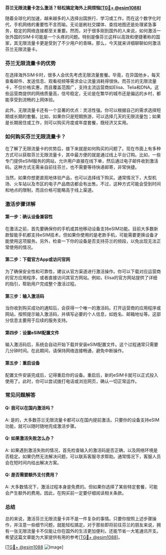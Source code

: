 **芬兰无限流量卡怎么激活？轻松搞定海外上网烦恼[[TG💪+ @esim1088](https://t.me/s/esim1088)]**

随着全球化的加速，越来越多的人选择出国旅行、学习或工作。而在这个数字化时代，手机网络的重要性不言而喻。无论是刷社交媒体、查找地图还是处理紧急事务，稳定的网络连接都至关重要。然而，对于很多刚到国外的人来说，如何激活一张外国的SIM卡可能是一个头疼的问题。特别是像芬兰这样以高效和便捷著称的国家，其无限流量卡更是受到了不少用户的青睐。那么，今天就来详细聊聊如何激活芬兰无限流量卡。

### 芬兰无限流量卡的优势

在选择海外SIM卡时，很多人会优先考虑无限流量套餐。毕竟，在异国他乡，每天查看邮件、发送信息、观看视频等需求会让流量消耗得很快。而芬兰的无限流量卡，不仅价格实惠，而且覆盖范围广，支持主流运营商如Elisa、Telia和DNA。这些运营商提供的网络质量高，信号稳定，无论是在繁华的城市还是偏远的乡村，都能享受到流畅的上网体验。

此外，无限流量卡还有一个显著的优点：灵活性强。你可以根据自己的需求选择短期或长期的套餐。比如，如果你只是短期旅游，可以选择几天的无限流量包；如果是长期居住或工作，则可以购买月度或年度套餐，既经济又实用。

### 如何购买芬兰无限流量卡？

在了解了无限流量卡的优势后，接下来就是如何购买的问题了。现在市面上有多种方式可以获取芬兰无限流量卡，其中最方便的就是通过线上平台订购。比如，一些专门提供eSIM服务的网站，允许用户直接在线下单，然后通过电子邮件收到激活码。这种方式无需亲自前往芬兰，也不需要等待快递邮寄，非常快捷。

当然，如果你想更直观地体验产品，也可以选择线下购买。通常情况下，大型机场、火车站以及市区的电子产品商店都会有出售。不过，这种方式可能会受到时间和地点的限制，而且价格可能略高于线上渠道。

### 激活步骤详解

#### 第一步：确认设备兼容性

在激活之前，首先要确保你的手机或其他移动设备支持eSIM功能。目前大多数新款智能手机都支持eSIM技术，但如果你使用的是老款手机，可能需要更换设备才能使用这项服务。另外，检查一下你的设备是否支持芬兰的频段，以免出现无法正常使用的情况。

#### 第二步：下载官方App或访问官网

为了确保安全性和可靠性，建议从官方渠道进行激活操作。你可以下载对应运营商的官方应用程序，或者直接访问其官方网站。例如，Elisa的官方网站提供了详细的指引，帮助用户完成整个激活过程。

#### 第三步：输入激活码

当你收到购买成功的通知后，会获得一个唯一的激活码。打开运营商的应用程序或网站，按照提示输入激活码，并填写必要的个人信息，如姓名、邮箱地址等。这部分信息主要用于后续的服务支持。

#### 第四步：设置eSIM配置文件

输入激活码后，系统会自动开始下载并安装eSIM配置文件。这个过程通常只需要几分钟时间。在此期间，请保持网络连接畅通，避免中断操作。

#### 第五步：重启设备

配置文件安装完成后，记得重启你的设备。重启后，新的eSIM卡就可以正式投入使用了。此时，你可以尝试拨打电话或浏览网页，确认一切正常运作。

### 常见问题解答

#### Q: 我可以在国内激活吗？
A: 是的，大多数芬兰无限流量卡都可以在国内提前激活。只要你的设备支持eSIM功能，就可以随时随地完成激活步骤。

#### Q: 如果激活失败怎么办？
A: 如果遇到激活失败的情况，首先检查输入的激活码是否正确，以及网络环境是否稳定。如果仍然无法解决问题，可以联系客服寻求帮助。通常情况下，客服人员会在短时间内给出解决方案。

#### Q: 是否需要额外支付费用？
A: 大多数情况下，激活过程本身是免费的。但如果你选择了某些特定套餐，可能会产生额外的费用。因此，在购买前一定要仔细阅读相关条款。

### 总结

总的来说，激活芬兰无限流量卡并不是一件复杂的事情。只要你按照上述步骤操作，并注意一些细节问题，就能轻松搞定。对于那些即将前往芬兰的朋友来说，拥有一张无限流量卡不仅能让你在国外的生活更加便利，还能节省一大笔通讯开支。希望这篇文章能为大家提供有用的参考[[TG💪+ @esim1088](https://t.me/s/esim1088)]。

[[TG💪+ @esim1088](https://t.me/s/esim1088) ![Image](https://i.postimg.cc/4NQfJmqS/Snipaste-2025-05-13-00-14-12.png)]